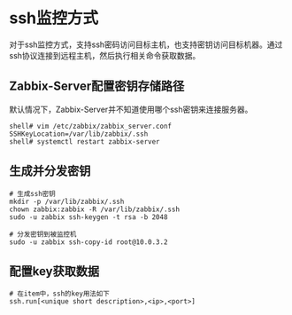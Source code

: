 # ssh监控方式

对于ssh监控方式，支持ssh密码访问目标主机，也支持密钥访问目标机器。通过ssh协议连接到远程主机，然后执行相关命令获取数据。

## Zabbix-Server配置密钥存储路径

默认情况下，Zabbix-Server并不知道使用哪个ssh密钥来连接服务器。

```
shell# vim /etc/zabbix/zabbix_server.conf
SSHKeyLocation=/var/lib/zabbix/.ssh
shell# systemctl restart zabbix-server
```

## 生成并分发密钥

```
# 生成ssh密钥
mkdir -p /var/lib/zabbix/.ssh
chown zabbix:zabbix -R /var/lib/zabbix/.ssh
sudo -u zabbix ssh-keygen -t rsa -b 2048

# 分发密钥到被监控机
sudo -u zabbix ssh-copy-id root@10.0.3.2
```

## 配置key获取数据

```
# 在item中，ssh的key用法如下
ssh.run[<unique short description>,<ip>,<port>]
```

